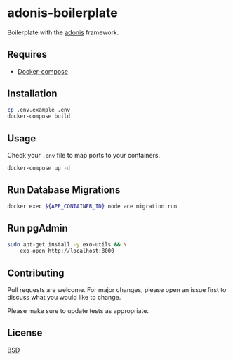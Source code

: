 # adonis-boilerplate

Boilerplate with the [adonis](https://adonisjs.com/) framework.

## Requires

- [Docker-compose](https://docs.docker.com/compose/install/)

## Installation

```bash
cp .env.example .env
docker-compose build
```

## Usage

Check your `.env` file to map ports to your containers.

```bash
docker-compose up -d
```

## Run Database Migrations

```bash
docker exec ${APP_CONTAINER_ID} node ace migration:run
```

## Run pgAdmin

```bash
sudo apt-get install -y exo-utils && \
    exo-open http://localhost:8000
```

## Contributing
Pull requests are welcome. For major changes, please open an issue first to discuss what you would like to change.

Please make sure to update tests as appropriate.

## License
[BSD](https://opensource.org/licenses/BSD-3-Clause)